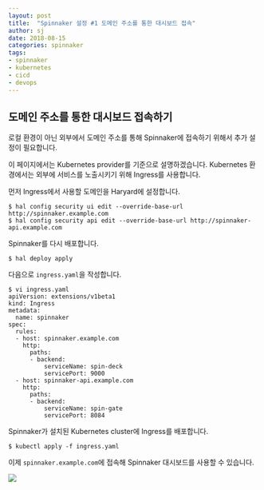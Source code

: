 ```yaml
---
layout: post
title:  "Spinnaker 설정 #1 도메인 주소를 통한 대시보드 접속"
author: sj
date: 2018-08-15
categories: spinnaker
tags:
- spinnaker
- kubernetes
- cicd
- devops
---
```


## 도메인 주소를 통한 대시보드 접속하기

로컬 환경이 아닌 외부에서 도메인 주소를 통해 Spinnaker에 접속하기 위해서 추가 설정이 필요합니다.

이 페이지에서는 Kubernetes provider를 기준으로 설명하겠습니다.
Kubernetes 환경에서는 외부에 서비스를 노출시키기 위해 Ingress를 사용합니다.

먼저 Ingress에서 사용할 도메인을 Haryard에 설정합니다.

```
$ hal config security ui edit --override-base-url http://spinnaker.example.com
$ hal config security api edit --override-base-url http://spinnaker-api.example.com
```

Spinnaker를 다시 배포합니다.

```
$ hal deploy apply
```

다음으로 `ingress.yaml`을 작성합니다.

```
$ vi ingress.yaml
apiVersion: extensions/v1beta1
kind: Ingress
metadata:
  name: spinnaker
spec:
  rules:
  - host: spinnaker.example.com
    http:
      paths:
      - backend:
          serviceName: spin-deck
          servicePort: 9000
  - host: spinnaker-api.example.com
    http:
      paths:
      - backend:
          serviceName: spin-gate
          servicePort: 8084
```

Spinnaker가 설치된 Kubernetes cluster에 Ingress를 배포합니다.

```
$ kubectl apply -f ingress.yaml
```

이제 `spinnaker.example.com`에 접속해 Spinnaker 대시보드를 사용할 수 있습니다.

![](/blog/assets/images/spinnaker/spinnaker-dashboard.png)
